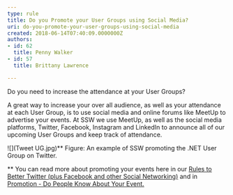 ```yaml
---
type: rule
title: Do you Promote your User Groups using Social Media?
uri: do-you-promote-your-user-groups-using-social-media
created: 2018-06-14T07:40:09.0000000Z
authors:
- id: 62
  title: Penny Walker
- id: 57
  title: Brittany Lawrence

---
```


Do you need to increase the attendance at your User Groups?
 
A great way to increase your over all audience, as well as your attendance at each User Group, is to use social media and online forums like MeetUp to advertise your events. At SSW we use MeetUp, as well as the social media platforms, Twitter, Facebook, Instagram and LinkedIn to announce all of our upcoming User Groups and keep track of attendance.

![](Tweet UG.jpg)**     Figure: An example of SSW promoting the .NET User Group on Twitter.

**
You can read more about promoting your events here in our [Rules to Better Twitter (plus Facebook and other Social Networking)](/_layouts/15/FIXUPREDIRECT.ASPX?WebId=3dfc0e07-e23a-4cbb-aac2-e778b71166a2&TermSetId=07da3ddf-0924-4cd2-a6d4-a4809ae20160&TermId=42ac98b1-427f-4ac8-823d-f2b4c258e16b) and in [Promotion - Do People Know About Your Event.](/_layouts/15/FIXUPREDIRECT.ASPX?WebId=3dfc0e07-e23a-4cbb-aac2-e778b71166a2&TermSetId=07da3ddf-0924-4cd2-a6d4-a4809ae20160&TermId=ff9543a1-ea21-4302-91e9-57fa371afa05)
